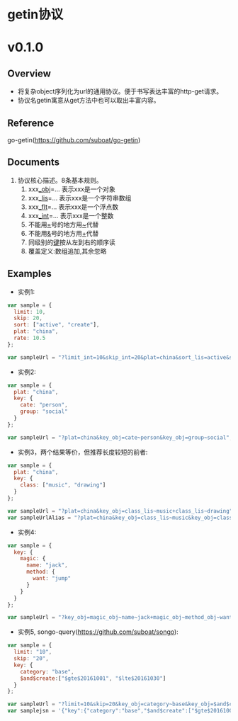 # getin协议

# v0.1.0

## Overview

* 将复杂object序列化为url的通用协议。便于书写表达丰富的http-get请求。
* 协议名getin寓意从get方法中也可以取出丰富内容。

## Reference

go-getin(https://github.com/suboat/go-getin)

## Documents

1. 协议核心描述。8条基本规则。
    1. xxx[_obj](#_obj)=... 表示xxx是一个对象
    2. xxx[_lis](#_lis)=... 表示xxx是一个字符串数组
    3. xxx[_flt](#_flt)=... 表示xxx是一个浮点数
    4. xxx[_int](#_int)=... 表示xxx是一个整数
    5. 不能用[=](#=)号的地方用[~](#~)代替
    6. 不能用[&](#&)号的地方用[+](#+)代替
    7. 同级别的[键](#键)按从左到右的顺序读
    8. 覆盖定义:数组追加,其余忽略

## Examples
* 实例1:
```javascript
var sample = {
  limit: 10,
  skip: 20,
  sort: ["active", "create"],
  plat: "china",
  rate: 10.5
};

var sampleUrl = "?limit_int=10&skip_int=20&plat=china&sort_lis=active&sort_lis=create&rate_flt=10.5";
```

* 实例2:
```javascript
var sample = {
  plat: "china",
  key: {
    cate: "person",
    group: "social"
  }
};

var sampleUrl = "?plat=china&key_obj=cate~person&key_obj=group~social";
```

* 实例3，两个结果等价，但推荐长度较短的前者:
```javascript
var sample = {
  plat: "china",
  key: {
    class: ["music", "drawing"]
  }
};

var sampleUrl = "?plat=china&key_obj=class_lis~music+class_lis~drawing";
var sampleUrlAlias = "?plat=china&key_obj=class_lis~music&key_obj=class_lis~drawing";
```

* 实例4:
```javascript
var sample = {
  key: {
    magic: {
      name: "jack",
      method: {
        want: "jump"
      }
    }
  }
};

var sampleUrl = "?key_obj=magic_obj~name~jack+magic_obj~method_obj~want~jump";
```

* 实例5, songo-query(https://github.com/suboat/songo):
```javascript
var sample = {
  limit: "10",
  skip: "20",
  key: {
    category: "base",
    $and$create:["$gte$20161001", "$lte$20161030"]
  }
};

var sampleUrl = "?limit=10&skip=20&key_obj=category~base&key_obj=$and$create_lis~$gte$20161001&key_obj=$and$create_lis~$lte$20161030";
var samplejsn = '{"key":{"category":"base","$and$create":["$gte$20161001","$lte$20161030"]},"limit":"10","skip":"20"}';
```
